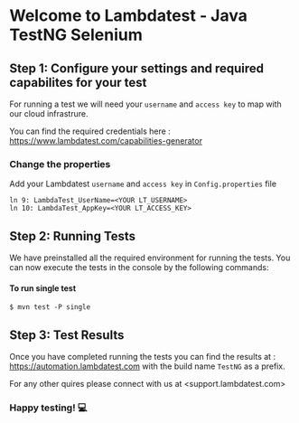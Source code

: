 # Welcome to Lambdatest - Java TestNG Selenium 

## Step 1: Configure your settings and required capabilites for your test

For running a test we will need your `username` and `access key` to map with our cloud infrastrure. 

You can find the required credentials here : <https://www.lambdatest.com/capabilities-generator>

### Change the properties 

Add your Lambdatest `username` and `access key` in `Config.properties` file
```
ln 9: LambdaTest_UserName=<YOUR LT_USERNAME>
ln 10: LambdaTest_AppKey=<YOUR LT_ACCESS_KEY>
```

## Step 2: Running Tests

We have preinstalled all the required environment for running the tests. You can now execute the tests in the console by the following commands: 

#### To run single test
```
$ mvn test -P single
```
## Step 3: Test Results

Once you have completed running the tests you can find the results at : <https://automation.lambdatest.com> with the build name `TestNG` as a prefix. 

For any other quires please connect with us at <support.lambdatest.com>

### Happy testing! :computer:
